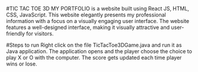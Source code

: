 #TIC TAC TOE 3D
MY PORTFOLIO is a website built using React JS, HTML, CSS, JavaScript. 
This website elegantly presents my professional information with a focus on a visually engaging user interface. 
The website features a well-designed interface, making it visually attractive and user-friendly for visitors.

#Steps to run
Right click on the file TicTacToe3DGame.java and run it as Java application.
The application opens and the player choose the choice to play X or O with the computer.
The score gets updated each time player wins or lose.
